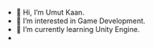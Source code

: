 - 👋 Hi, I’m Umut Kaan.
- 👀 I’m interested in Game Development.
- 🌱 I’m currently learning Unity Engine.
- 
<!---
umutaan50/umutaan50 is a ✨ special ✨ repository because its `README.md` (this file) appears on your GitHub profile.
You can click the Preview link to take a look at your changes.
--->
